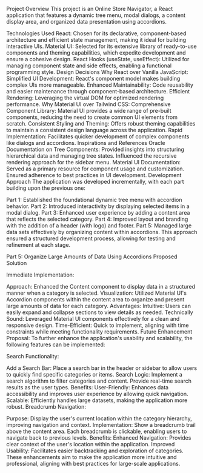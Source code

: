 Project Overview
This project is an Online Store Navigator, a React application that features a dynamic tree menu, modal dialogs, a content display area, and organized data presentation using accordions.

Technologies Used
React: Chosen for its declarative, component-based architecture and efficient state management, making it ideal for building interactive UIs.
Material UI: Selected for its extensive library of ready-to-use components and theming capabilities, which expedite development and ensure a cohesive design.
React Hooks (useState, useEffect): Utilized for managing component state and side effects, enabling a functional programming style.
Design Decisions
Why React over Vanilla JavaScript:
Simplified UI Development: React's component model makes building complex UIs more manageable.
Enhanced Maintainability: Code reusability and easier maintenance through component-based architecture.
Efficient Rendering: Leveraging the virtual DOM for optimized rendering performance.
Why Material UI over Tailwind CSS:
Comprehensive Component Library: Material UI provides a wide range of pre-built components, reducing the need to create common UI elements from scratch.
Consistent Styling and Theming: Offers robust theming capabilities to maintain a consistent design language across the application.
Rapid Implementation: Facilitates quicker development of complex components like dialogs and accordions.
Inspirations and References
Oracle Documentation on Tree Components:
Provided insights into structuring hierarchical data and managing tree states.
Influenced the recursive rendering approach for the sidebar menu.
Material UI Documentation:
Served as a primary resource for component usage and customization.
Ensured adherence to best practices in UI development.
Development Approach
The application was developed incrementally, with each part building upon the previous one:

Part 1: Established the foundational dynamic tree menu with accordion behavior.
Part 2: Introduced interactivity by displaying selected items in a modal dialog.
Part 3: Enhanced user experience by adding a content area that reflects the selected category.
Part 4: Improved layout and branding with the addition of a header (with logo) and footer.
Part 5: Managed large data sets effectively by organizing content within accordions.
This approach ensured a structured development process, allowing for testing and refinement at each stage.

Part 5: Organize Large Amounts of Data Using Accordions
Proposed Solution

Immediate Implementation:

Approach: Enhanced the Content component to display data in a structured manner when a category is selected.
Visualization: Utilized Material UI's Accordion components within the content area to organize and present large amounts of data for each category.
Advantages:
Intuitive: Users can easily expand and collapse sections to view details as needed.
Technically Sound: Leveraged Material UI components effectively for a clean and responsive design.
Time-Efficient: Quick to implement, aligning with time constraints while meeting functionality requirements.
Future Enhancement Proposal: To further enhance the application's usability and scalability, the following features can be implemented:

Search Functionality:

Add a Search Bar:
Place a search bar in the header or sidebar to allow users to quickly find specific categories or items.
Search Logic:
Implement a search algorithm to filter categories and content.
Provide real-time search results as the user types.
Benefits:
User-Friendly: Enhances data accessibility and improves user experience by allowing quick navigation.
Scalable: Efficiently handles large datasets, making the application more robust.
Breadcrumb Navigation:

Purpose:
Display the user's current location within the category hierarchy, improving navigation and context.
Implementation:
Show a breadcrumb trail above the content area.
Each breadcrumb is clickable, enabling users to navigate back to previous levels.
Benefits:
Enhanced Navigation: Provides clear context of the user's location within the application.
Improved Usability: Facilitates easier backtracking and exploration of categories.
These enhancements aim to make the application more intuitive and professional, aligning with best practices for large-scale applications.

